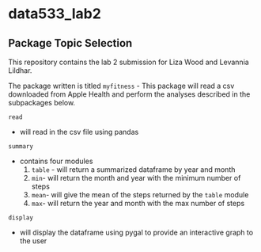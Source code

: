 # data533_lab2

## Package Topic Selection

This repository contains the lab 2 submission for Liza Wood and Levannia Lildhar. 

The package written is titled `myfitness`
    - This package will read a csv downloaded from Apple Health and perform the analyses described in the subpackages below. 
    
`read` 
- will read in the csv file using pandas

`summary`
- contains four modules 
    1. `table` - will return a summarized dataframe by year and month
    2. `min`- will return the month and year with the minimum number of steps 
    3. `mean`- will give the mean of the steps returned by the `table` module
    4. `max`- will return the year and month with the max number of steps 

`display`
- will display the dataframe using pygal to provide an interactive graph to the user
